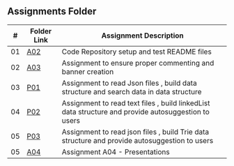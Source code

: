 
##  Assignments Folder

|   #   | Folder Link | Assignment Description |
| :---: | ----------- | ---------------------- |
|    01   |  [A02](https://github.com/adikarimadhav21/3013-Algorithms-Adhikari/tree/main/Assignments/A02)| Code Repository setup and test README files|  
|    02  |  [A03](https://github.com/adikarimadhav21/3013-Algorithms-Adhikari/tree/main/Assignments/A03)| Assignment to ensure proper commenting and banner creation|  
|    03  |  [P01](https://github.com/adikarimadhav21/3013-Algorithms-Adhikari/tree/main/Assignments/P01)| Assignment to read Json files , build data structure and search data in data structure|                            
|    04 |  [P02](https://github.com/adikarimadhav21/3013-Algorithms-Adhikari/tree/main/Assignments/P02)| Assignment to read text files , build linkedList data structure and provide autosuggestion to users|    
|    05 |  [P03](https://github.com/adikarimadhav21/3013-Algorithms-Adhikari/tree/main/Assignments/P03)| Assignment to read json files , build Trie data structure and provide autosuggestion to users|   
|    05 |  [A04](https://github.com/adikarimadhav21/3013-Algorithms-Adhikari/tree/main/Assignments/A04)| Assignment A04 - Presentations|                        


